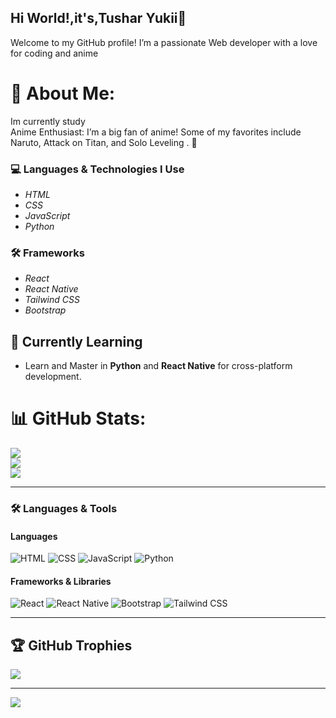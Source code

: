 ## Hi World!,it's,Tushar Yukii👋
Welcome to my GitHub profile! I’m a passionate Web developer with a love for coding and anime
# 💫 About Me: 
Im currently study <br>Anime Enthusiast: I’m a big fan of anime! Some of my favorites include Naruto, Attack on Titan, and Solo Leveling . 🌟

### 💻 Languages & Technologies I Use
- *HTML*
- *CSS*
- *JavaScript*
- *Python*

### 🛠 Frameworks
- *React*
- *React Native*
- *Tailwind CSS*
- *Bootstrap*


## 🌱 Currently Learning

- Learn and Master in **Python** and **React Native** for cross-platform development.
<!-- ### 📫 How to Reach Me 
- [LinkedIn](https://www.linkedin.com/in/TusharTikkiwal)
- [Email](ttikkiwal@gmail.com) --> 

# 📊 GitHub Stats:
![](https://github-readme-stats.vercel.app/api?username=Tushar-yukii&theme=dark&hide_border=false&include_all_commits=false&count_private=false)<br/>
![](https://nirzak-streak-stats.vercel.app/?user=Tushar-yukii&theme=dark&hide_border=false)<br/>
![](https://github-readme-stats.vercel.app/api/top-langs/?username=Tushar-yukii&theme=dark&hide_border=false&include_all_commits=false&count_private=false&layout=compact)

---
### 🛠 Languages & Tools

#### Languages
![HTML](https://img.shields.io/badge/-HTML-E34F26?logo=html5&logoColor=fff&style=flat)
![CSS](https://img.shields.io/badge/-CSS-1572B6?logo=css3&logoColor=fff&style=flat)
![JavaScript](https://img.shields.io/badge/-JavaScript-F7DF1E?logo=javascript&logoColor=333&style=flat)
![Python](https://img.shields.io/badge/-Python-FFD43B?logo=Pythont&logoColor=306998&style=flat)


#### Frameworks & Libraries
![React](https://img.shields.io/badge/-React-61DAFB?logo=react&logoColor=333&style=flat)
![React Native](https://img.shields.io/badge/-React%20Native-61DAFB?logo=react&logoColor=333&style=flat)
![Bootstrap](https://img.shields.io/badge/-Bootstrap%20-563d7c?logo=Bootstrap&logoColor=ffffff&style=flat)
![Tailwind CSS](https://img.shields.io/badge/-Tailwind%20CSS-38B2AC?logo=tailwind-css&logoColor=fff&style=flat)

---
## 🏆 GitHub Trophies
![](https://github-profile-trophy.vercel.app/?username=Tushar-yukii&theme=radical&no-frame=false&no-bg=true&margin-w=4)

<!-- ### ✍️ Random Dev Quote
![](https://quotes-github-readme.vercel.app/api?type=horizontal&theme=dark) -->

---
[![](https://visitcount.itsvg.in/api?id=Tushar-yukii&icon=0&color=0)](https://visitcount.itsvg.in)

<!-- Proudly created with GPRM ( https://gprm.itsvg.in ) -->



